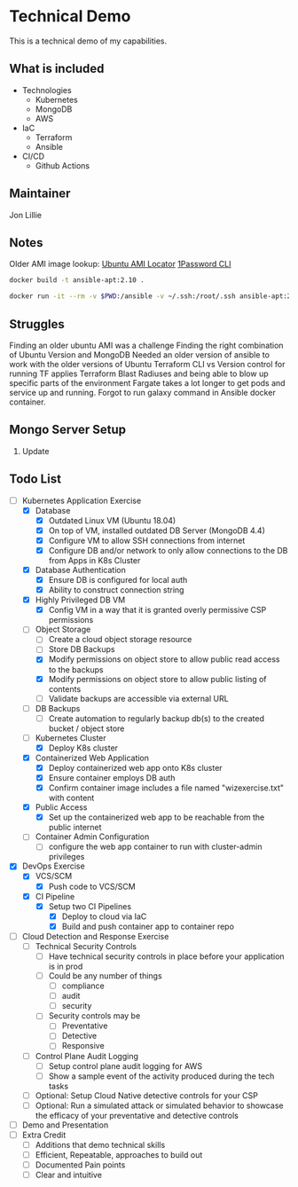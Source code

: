 # Technical Demo

This is a technical demo of my capabilities.

## What is included

- Technologies
  - Kubernetes
  - MongoDB
  - AWS
- IaC
  - Terraform
  - Ansible
- CI/CD
  - Github Actions

## Maintainer

Jon Lillie

## Notes

Older AMI image lookup: [Ubuntu AMI Locator](https://cloud-images.ubuntu.com/locator/ec2/)
[1Password CLI](https://developer.1password.com/docs/cli/shell-plugins/aws/)

```bash
docker build -t ansible-apt:2.10 .
```

```bash
docker run -it --rm -v $PWD:/ansible -v ~/.ssh:/root/.ssh ansible-apt:2.10
```

## Struggles

Finding an older ubuntu AMI was a challenge
Finding the right combination of Ubuntu Version and MongoDB
Needed an older version of ansible to work with the older versions of Ubuntu
Terraform CLI vs Version control for running TF applies
Terraform Blast Radiuses and being able to blow up specific parts of the environment
Fargate takes a lot longer to get pods and service up and running.
Forgot to run galaxy command in Ansible docker container.

## Mongo Server Setup

1. Update

## Todo List

- [ ] Kubernetes Application Exercise
  - [x] Database
    - [x] Outdated Linux VM (Ubuntu 18.04)
    - [x] On top of VM, installed outdated DB Server (MongoDB 4.4)
    - [x] Configure VM to allow SSH connections from internet
    - [x] Configure DB and/or network to only allow connections to the DB from Apps in K8s Cluster
  - [x] Database Authentication
    - [X] Ensure DB is configured for local auth
    - [x] Ability to construct connection string
  - [x] Highly Privileged DB VM
    - [x] Config VM in a way that it is granted overly permissive CSP permissions
  - [ ] Object Storage
    - [ ] Create a cloud object storage resource
    - [ ] Store DB Backups
    - [x] Modify permissions on object store to allow public read access to the backups
    - [x] Modify permissions on object store to allow public listing of contents
    - [ ] Validate backups are accessible via external URL
  - [ ] DB Backups
    - [ ] Create automation to regularly backup db(s) to the created bucket / object store
  - [ ] Kubernetes Cluster
    - [x] Deploy K8s cluster
  - [x] Containerized Web Application
    - [x] Deploy containerized web app onto K8s cluster
    - [x] Ensure container employs DB auth
    - [x] Confirm container image includes a file named "wizexercise.txt" with content
  - [x] Public Access
    - [x] Set up the containerized web app to be reachable from the public internet
  - [ ] Container Admin Configuration
    - [ ] configure the web app container to run with cluster-admin privileges
- [X] DevOps Exercise
  - [X] VCS/SCM
    - [X] Push code to VCS/SCM
  - [X] CI Pipeline
    - [X] Setup two CI Pipelines
      - [x] Deploy to cloud via IaC
      - [x] Build and push container app to container repo
- [ ] Cloud Detection and Response Exercise
  - [ ] Technical Security Controls
    - [ ] Have technical security controls in place before your application is in prod
    - [ ] Could be any number of things
      - [ ] compliance
      - [ ] audit
      - [ ] security
    - [ ] Security controls may be
      - [ ] Preventative
      - [ ] Detective
      - [ ] Responsive
  - [ ] Control Plane Audit Logging
    - [ ] Setup control plane audit logging for AWS
    - [ ] Show a sample event of the activity produced during the tech tasks
  - [ ] Optional: Setup Cloud Native detective controls for your CSP
  - [ ] Optional: Run a simulated attack or simulated behavior to showcase the efficacy of your preventative and detective controls
- [ ] Demo and Presentation
- [ ] Extra Credit
  - [ ] Additions that demo technical skills
  - [ ] Efficient, Repeatable, approaches to build out
  - [ ] Documented Pain points
  - [ ] Clear and intuitive
